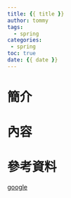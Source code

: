 ```yaml
---
title: {{ title }}
author: tommy
tags: 
  - spring
categories:
 - spring
toc: true
date: {{ date }}
---
```


# 簡介



<!--more-->
# 內容


# 參考資料
[google](http://www.google.com)

